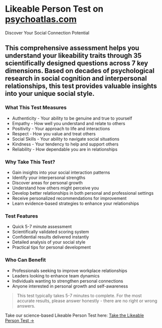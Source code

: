 # Likeable Person Test on [psychoatlas.com](https://psychoatlas.com)

Discover Your Social Connection Potential

## This comprehensive assessment helps you understand your likeability traits through 35 scientifically designed questions across 7 key dimensions. Based on decades of psychological research in social cognition and interpersonal relationships, this test provides valuable insights into your unique social style.

### What This Test Measures

- Authenticity - Your ability to be genuine and true to yourself
- Empathy - How well you understand and relate to others
- Positivity - Your approach to life and interactions
- Respect - How you value and treat others
- Social Skills - Your ability to navigate social situations
- Kindness - Your tendency to help and support others
- Reliability - How dependable you are in relationships

### Why Take This Test?

- Gain insights into your social interaction patterns
- Identify your interpersonal strengths
- Discover areas for personal growth
- Understand how others might perceive you
- Develop better relationships in both personal and professional settings
- Receive personalized recommendations for improvement
- Learn evidence-based strategies to enhance your relationships

### Test Features

- Quick 5-7 minute assessment
- Scientifically validated scoring system
- Confidential results delivered instantly
- Detailed analysis of your social style
- Practical tips for personal development

### Who Can Benefit

- Professionals seeking to improve workplace relationships
- Leaders looking to enhance team dynamics
- Individuals wanting to strengthen personal connections
- Anyone interested in personal growth and self-awareness

> This test typically takes 5-7 minutes to complete. For the most accurate results, please answer honestly - there are no right or wrong answers.

Take our science-based Likeable Person Test here: [Take the Likeable Person  Test →](https://psychoatlas.com)
